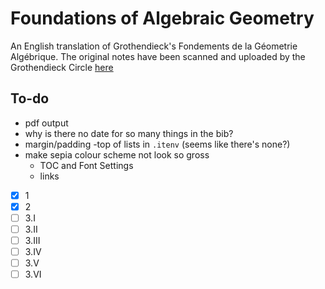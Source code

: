 # Foundations of Algebraic Geometry

An English translation of Grothendieck's Fondements de la Géometrie Algébrique.
The original notes have been scanned and uploaded by the Grothendieck Circle [here](https://webusers.imj-prg.fr/~leila.schneps/grothendieckcircle/FGA.pdf)

## To-do

- pdf output
- why is there no date for so many things in the bib?
- margin/padding -top of lists in `.itenv` (seems like there's none?)
- make sepia colour scheme not look so gross
    + TOC and Font Settings
    + links

- [x] 1
- [x] 2
- [ ] 3.I
- [ ] 3.II
- [ ] 3.III
- [ ] 3.IV
- [ ] 3.V
- [ ] 3.VI
